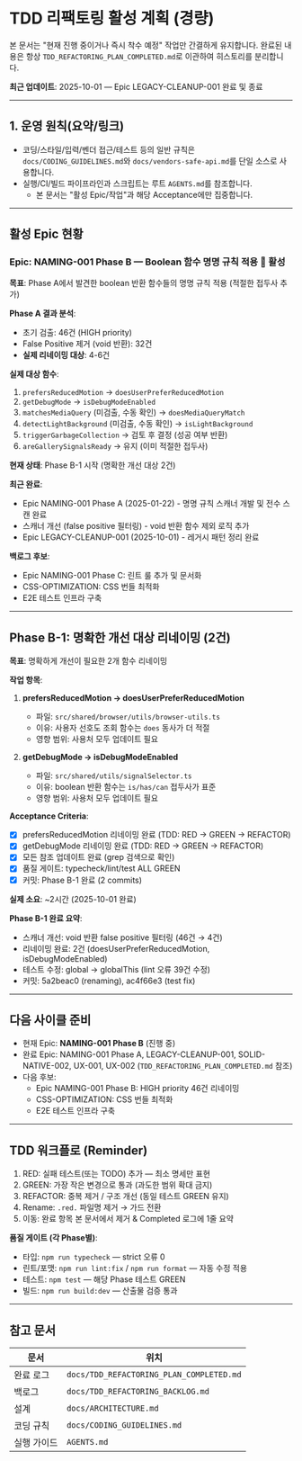 # TDD 리팩토링 활성 계획 (경량)

본 문서는 "현재 진행 중이거나 즉시 착수 예정" 작업만 간결하게 유지합니다. 완료된
내용은 항상 `TDD_REFACTORING_PLAN_COMPLETED.md`로 이관하여 히스토리를
분리합니다.

**최근 업데이트**: 2025-10-01 — Epic LEGACY-CLEANUP-001 완료 및 종료

---

## 1. 운영 원칙(요약/링크)

- 코딩/스타일/입력/벤더 접근/테스트 등의 일반 규칙은
  `docs/CODING_GUIDELINES.md`와 `docs/vendors-safe-api.md`를 단일 소스로
  사용합니다.
- 실행/CI/빌드 파이프라인과 스크립트는 루트 `AGENTS.md`를 참조합니다.
  - 본 문서는 "활성 Epic/작업"과 해당 Acceptance에만 집중합니다.

---

## 활성 Epic 현황

### Epic: NAMING-001 Phase B — Boolean 함수 명명 규칙 적용 📝 **활성**

**목표**: Phase A에서 발견한 boolean 반환 함수들의 명명 규칙 적용 (적절한 접두사
추가)

**Phase A 결과 분석**:

- 초기 검출: 46건 (HIGH priority)
- False Positive 제거 (void 반환): 32건
- **실제 리네이밍 대상**: 4-6건

**실제 대상 함수**:

1. `prefersReducedMotion` → `doesUserPreferReducedMotion`
2. `getDebugMode` → `isDebugModeEnabled`
3. `matchesMediaQuery` (미검출, 수동 확인) → `doesMediaQueryMatch`
4. `detectLightBackground` (미검출, 수동 확인) → `isLightBackground`
5. `triggerGarbageCollection` → 검토 후 결정 (성공 여부 반환)
6. `areGallerySignalsReady` → 유지 (이미 적절한 접두사)

**현재 상태**: Phase B-1 시작 (명확한 개선 대상 2건)

**최근 완료**:

- Epic NAMING-001 Phase A (2025-01-22) - 명명 규칙 스캐너 개발 및 전수 스캔 완료
- 스캐너 개선 (false positive 필터링) - void 반환 함수 제외 로직 추가
- Epic LEGACY-CLEANUP-001 (2025-10-01) - 레거시 패턴 정리 완료

**백로그 후보**:

- Epic NAMING-001 Phase C: 린트 룰 추가 및 문서화
- CSS-OPTIMIZATION: CSS 번들 최적화
- E2E 테스트 인프라 구축

---

## Phase B-1: 명확한 개선 대상 리네이밍 (2건)

**목표**: 명확하게 개선이 필요한 2개 함수 리네이밍

**작업 항목**:

1. **prefersReducedMotion → doesUserPreferReducedMotion**
   - 파일: `src/shared/browser/utils/browser-utils.ts`
   - 이유: 사용자 선호도 조회 함수는 `does` 동사가 더 적절
   - 영향 범위: 사용처 모두 업데이트 필요

2. **getDebugMode → isDebugModeEnabled**
   - 파일: `src/shared/utils/signalSelector.ts`
   - 이유: boolean 반환 함수는 `is/has/can` 접두사가 표준
   - 영향 범위: 사용처 모두 업데이트 필요

**Acceptance Criteria**:

- [x] prefersReducedMotion 리네이밍 완료 (TDD: RED → GREEN → REFACTOR)
- [x] getDebugMode 리네이밍 완료 (TDD: RED → GREEN → REFACTOR)
- [x] 모든 참조 업데이트 완료 (grep 검색으로 확인)
- [x] 품질 게이트: typecheck/lint/test ALL GREEN
- [x] 커밋: Phase B-1 완료 (2 commits)

**실제 소요**: ~2시간 (2025-10-01 완료)

**Phase B-1 완료 요약**:

- 스캐너 개선: void 반환 false positive 필터링 (46건 → 4건)
- 리네이밍 완료: 2건 (doesUserPreferReducedMotion, isDebugModeEnabled)
- 테스트 수정: global → globalThis (lint 오류 39건 수정)
- 커밋: 5a2beac0 (renaming), ac4f66e3 (test fix)

---

## 다음 사이클 준비

- 현재 Epic: **NAMING-001 Phase B** (진행 중)
- 완료 Epic: NAMING-001 Phase A, LEGACY-CLEANUP-001, SOLID-NATIVE-002, UX-001,
  UX-002 (`TDD_REFACTORING_PLAN_COMPLETED.md` 참조)
- 다음 후보:
  - Epic NAMING-001 Phase B: HIGH priority 46건 리네이밍
  - CSS-OPTIMIZATION: CSS 번들 최적화
  - E2E 테스트 인프라 구축

---

## TDD 워크플로 (Reminder)

1. RED: 실패 테스트(또는 TODO) 추가 — 최소 명세만 표현
2. GREEN: 가장 작은 변경으로 통과 (과도한 범위 확대 금지)
3. REFACTOR: 중복 제거 / 구조 개선 (동일 테스트 GREEN 유지)
4. Rename: `.red.` 파일명 제거 → 가드 전환
5. 이동: 완료 항목 본 문서에서 제거 & Completed 로그에 1줄 요약

**품질 게이트 (각 Phase별)**:

- 타입: `npm run typecheck` — strict 오류 0
- 린트/포맷: `npm run lint:fix` / `npm run format` — 자동 수정 적용
- 테스트: `npm test` — 해당 Phase 테스트 GREEN
- 빌드: `npm run build:dev` — 산출물 검증 통과

---

## 참고 문서

| 문서        | 위치                                     |
| ----------- | ---------------------------------------- |
| 완료 로그   | `docs/TDD_REFACTORING_PLAN_COMPLETED.md` |
| 백로그      | `docs/TDD_REFACTORING_BACKLOG.md`        |
| 설계        | `docs/ARCHITECTURE.md`                   |
| 코딩 규칙   | `docs/CODING_GUIDELINES.md`              |
| 실행 가이드 | `AGENTS.md`                              |
